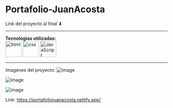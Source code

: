# Portafolio-JuanAcosta
Link del proyecto al final ⬇

---

**Tecnologías utilizadas:**  
<img src="https://img.icons8.com/color/344/html-5--v1.png" alt="html" width="50"/>
<img src="https://img.icons8.com/color/344/css3.png" alt="css" width="50"/>
<img src="https://img.icons8.com/color/344/javascript--v1.png" alt="JavaScript" width="50"/>

---

Imagenes del proyecto:
![image](https://user-images.githubusercontent.com/107359514/226144173-615a6026-1967-4fe7-b64b-270b8c8434f3.png)

![image](https://user-images.githubusercontent.com/107359514/226144177-424fcb7e-82df-4e3b-9b7a-53251303ee89.png)

![image](https://user-images.githubusercontent.com/107359514/226144179-4bf3c2af-1a2b-46d6-96da-363b6b8d81d6.png)

Link: https://portafoliojuanacosta.netlify.app/
